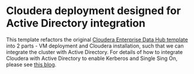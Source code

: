 # Cloudera deployment designed for Active Directory integration

This template refactors the original [Cloudera Enterprise Data Hub template](https://github.com/Azure/azure-quickstart-templates/tree/master/cloudera-on-centos) into 2 parts - VM deployment and Cloudera installation, such that we can integrate the cluster with Active Directory.  For details of how to integrate Cloudera with Active Directory to enable Kerberos and Single Sing On, please see [this blog](http://blogs.msdn.com/b/paigeliu/archive/2015/12/28/integrating-cloudera-cluster-with-active-directory.aspx).  
